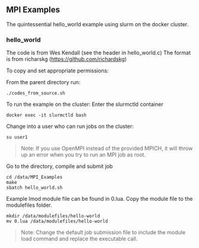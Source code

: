 ## MPI Examples

The quintessential hello_world example using slurm on the docker cluster.

### hello_world

The code is from Wes Kendall (see the header in hello_world.c) The format is from richarskg (https://github.com/richardskg)

To copy and set appropriate permissions:

From the parent directory run:
```console
./codes_from_source.sh
```

To run the example on the cluster:
Enter the slurmctld container
```console
docker exec -it slurmctld bash
```
Change into a user who can run jobs on the cluster:
```console
su user1
```
> Note: If you use OpenMPI instead of the provided MPICH, it will throw up an error
> when you try to run an MPI job as root.

Go to the directory, compile and submit job
```console
cd /data/MPI_Examples
make
sbatch hello_world.sh
```

Example lmod module file can be found in 0.lua. Copy the module file to the modulefiles folder. 
```console  
mkdir /data/modulefiles/hello-world
mv 0.lua /data/modulefiles/hello-world 
```

> Note: Change the default job submission file to include the module load command and replace the executable call.
 